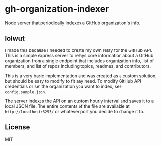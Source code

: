 # gh-organization-indexer
Node server that periodically indexes a GitHub organization's info.

## lolwut
I made this because I needed to create my own relay for the GitHub API. This is a simple express server to relays core information about a GitHub organization from a single endpoint that includes organization info, list of members, and list of repos including topics, readmes, and contributors.

This is a very basic implementation and was created as a custom solution, but should be easy to modify to fit any need. To modify GitHub API credentials or set the organization you want to index, see `config.sample.json`.

The server indexes the API on an custom hourly interval and saves it to a local JSON file. The entire contents of the file are available at `http://localhost:6253/` or whatever port you decide to change it to.

## License
MIT
